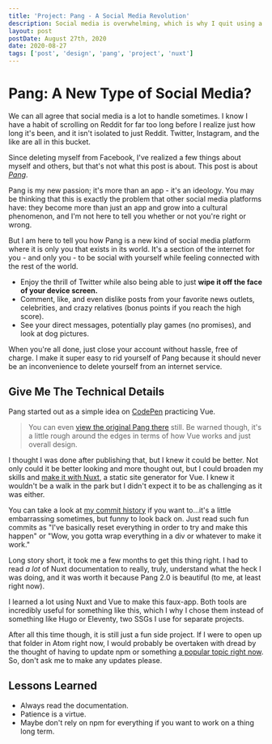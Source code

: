 ```yaml
---
title: 'Project: Pang - A Social Media Revolution'
description: Social media is overwhelming, which is why I quit using a lot of it, but that didn't stop me from creating my own app where I can enjoy it all alone. This is Pang.
layout: post
postDate: August 27th, 2020
date: 2020-08-27
tags: ['post', 'design', 'pang', 'project', 'nuxt']
---
```

# Pang: A New Type of Social Media?
We can all agree that social media is a lot to handle sometimes. I know I have a habit of scrolling on Reddit for far too long before I realize just how long it's been, and it isn't isolated to just Reddit. Twitter, Instagram, and the like are all in this bucket.

Since deleting myself from Facebook, I've realized a few things about myself and others, but that's not what this post is about. This post is about [_Pang_](https://pang.netlify.app/).

Pang is my new passion; it's more than an app - it's an ideology. You may be thinking that this is exactly the problem that other social media platforms have: they become more than just an app and grow into a cultural phenomenon, and I'm not here to tell you whether or not you're right or wrong.

But I am here to tell you how Pang is a new kind of social media platform where it is only you that exists in its world. It's a section of the internet for you - and only you - to be social with yourself while feeling connected with the rest of the world.

- Enjoy the thrill of Twitter while also being able to just **wipe it off the face of your device screen.**
- Comment, like, and even dislike posts from your favorite news outlets, celebrities, and crazy relatives (bonus points if you reach the high score).
- See your direct messages, potentially play games (no promises), and look at dog pictures.

When you're all done, just close your account without hassle, free of charge. I make it super easy to rid yourself of Pang because it should never be an inconvenience to delete yourself from an internet service.

## Give Me The Technical Details
Pang started out as a simple idea on [CodePen](https://codepen.io) practicing Vue.
> You can even [view the original Pang there](https://codepen.io/troyvassalotti/full/RwWLyBV) still. Be warned though, it's a little rough around the edges in terms of how Vue works and just overall design.

I thought I was done after publishing that, but I knew it could be better. Not only could it be better looking and more thought out, but I could broaden my skills and [make it with Nuxt](https://nuxtjs.org/), a static site generator for Vue. I knew it wouldn't be a walk in the park but I didn't expect it to be as challenging as it was either.

You can take a look at [my commit history](https://github.com/troyvassalotti/pang/commits/master) if you want to...it's a little embarrassing sometimes, but funny to look back on. Just read such fun commits as "I've basically reset everything in order to try and make this happen" or "Wow, you gotta wrap everything in a div or whatever to make it work."

Long story short, it took me a few months to get this thing right. I had to read _a lot_ of Nuxt documentation to really, truly, understand what the heck I was doing, and it was worth it because Pang 2.0 is beautiful (to me, at least right now).

I learned a lot using Nuxt and Vue to make this faux-app. Both tools are incredibly useful for something like this, which I why I chose them instead of something like Hugo or Eleventy, two SSGs I use for separate projects.

After all this time though, it is still just a fun side project. If I were to open up that folder in Atom right now, I would probably be overtaken with dread by the thought of having to update npm or something [a popular topic right now](https://css-tricks.com/npm-ruin-dev/). So, don't ask me to make any updates please.

## Lessons Learned
- Always read the documentation.
- Patience is a virtue.
- Maybe don't rely on npm for everything if you want to work on a thing long term.
